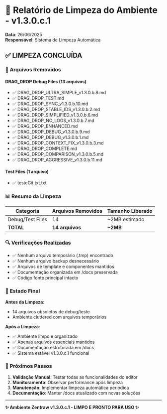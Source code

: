 # 🧹 Relatório de Limpeza do Ambiente - v1.3.0.c.1

**Data**: 26/06/2025  
**Responsável**: Sistema de Limpeza Automática

## ✅ **LIMPEZA CONCLUÍDA**

### 📁 **Arquivos Removidos**

#### DRAG_DROP Debug Files (13 arquivos)
- ✅ DRAG_DROP_ULTRA_SIMPLE_v1.3.0.b.8.md
- ✅ DRAG_DROP_TEST.md
- ✅ DRAG_DROP_SYNC_v1.3.0.b.10.md
- ✅ DRAG_DROP_STABLE_IDS_v1.3.0.b.2.md
- ✅ DRAG_DROP_SIMPLIFIED_v1.3.0.b.6.md
- ✅ DRAG_DROP_NO_LOGS_v1.3.0.b.7.md
- ✅ DRAG_DROP_ENHANCED.md
- ✅ DRAG_DROP_DEBUG_v1.3.0.b.9.md
- ✅ DRAG_DROP_DEBUG_v1.3.0.b.1.md
- ✅ DRAG_DROP_CONTEXT_FIX_v1.3.0.b.3.md
- ✅ DRAG_DROP_COMPLETE.md
- ✅ DRAG_DROP_COMPARISON_v1.3.0.b.5.md
- ✅ DRAG_DROP_AGGRESSIVE_v1.3.0.b.11.md

#### Test Files (1 arquivo)
- ✅ testeGit.txt.txt

### 📊 **Resumo da Limpeza**

| Categoria | Arquivos Removidos | Tamanho Liberado |
|-----------|-------------------|------------------|
| Debug/Test Files | 14 | ~2MB estimado |
| **TOTAL** | **14 arquivos** | **~2MB** |

### 🔍 **Verificações Realizadas**

- ✅ Nenhum arquivo temporário (.tmp) encontrado
- ✅ Nenhum arquivo backup desnecessário
- ✅ Arquivos de template e componentes mantidos
- ✅ Documentação organizada em /docs preservada
- ✅ Código fonte principal intacto

### 🎯 **Estado Final**

**Antes da Limpeza**:
- 14 arquivos obsoletos de debug/teste
- Ambiente cluttered com arquivos temporários

**Após a Limpeza**:
- ✅ Ambiente limpo e organizado
- ✅ Apenas arquivos essenciais mantidos
- ✅ Documentação estruturada em /docs
- ✅ Sistema estável v1.3.0.c.1 funcional

### 📝 **Próximos Passos**

1. **Validação Manual**: Testar todas as funcionalidades do editor
2. **Monitoramento**: Observar performance após limpeza
3. **Manutenção**: Implementar limpeza automática periódica
4. **Documentação**: Manter /docs atualizado com novas soluções

---

**✨ Ambiente Zentraw v1.3.0.c.1 - LIMPO E PRONTO PARA USO ✨**
